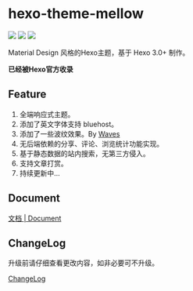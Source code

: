 hexo-theme-mellow
=================
[![](https://img.shields.io/badge/release-v1.0.8-blue.svg)](https://github.com/codefine/hexo-theme-mellow/releases)
[![](https://img.shields.io/badge/doc-CN-green.svg)](https://github.com/codefine/hexo-theme-mellow/wiki)
[![](https://img.shields.io/badge/blog-@Michael.Lu-ff69b4.svg)](https://blog.lujingtao.com)

Material Design 风格的Hexo主题，基于 Hexo 3.0+ 制作。

**已经被Hexo官方收录**

## Feature

1. 全端响应式主题。
2. 添加了英文字体支持 bluehost。
3. 添加了一些波纹效果。By [Waves](https://github.com/fians/Waves)
4. 无后端依赖的分享、评论、浏览统计功能实现。
5. 基于静态数据的站内搜索，无第三方侵入。
6. 支持文章打赏。
7. 持续更新中... 

## Document

[文档 | Document](https://github.com/codefine/hexo-theme-mellow/wiki)

## ChangeLog

升级前请仔细查看更改内容，如非必要可不升级。

[ChangeLog](https://github.com/codefine/hexo-theme-mellow/releases)
